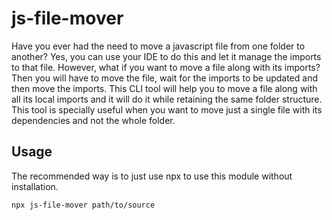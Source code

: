 # js-file-mover
Have you ever had the need to move a javascript file from one folder to another?
Yes, you can use your IDE to do this and let it manage the imports to that file.
However, what if you want to move a file along with its imports? Then you will have to move the file, wait for the imports to be updated
and then move the imports.
This CLI tool will help you to move a file along with all its local imports and it will do it while retaining the same folder structure.
This tool is specially useful when you want to move just a single file with its dependencies and not the whole folder.


## Usage

The recommended way is to just use npx to use this module without installation.

```bash
npx js-file-mover path/to/source
```